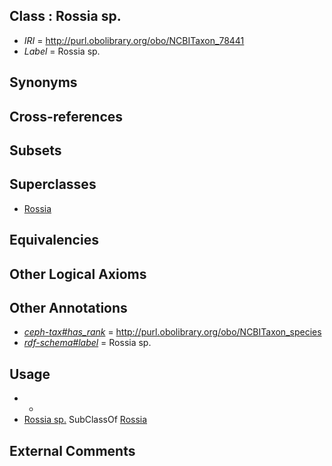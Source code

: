 
## Class : Rossia sp.

 * *IRI* = http://purl.obolibrary.org/obo/NCBITaxon_78441
 * *Label* = Rossia sp.

## Synonyms


## Cross-references


## Subsets


## Superclasses

 * [Rossia](../../NCBITaxon/32/NCBITaxon_34532.md)

## Equivalencies


## Other Logical Axioms


## Other Annotations

 * *[ceph-tax#has_rank](../../ceph-tax#has/nk/ceph-tax#has_rank.md)* = http://purl.obolibrary.org/obo/NCBITaxon_species
 * *[rdf-schema#label](../../el/rdf-schema#label.md)* = Rossia sp.

## Usage

 * -
 * [Rossia sp.](../../NCBITaxon/41/NCBITaxon_78441.md) SubClassOf [Rossia](../../NCBITaxon/32/NCBITaxon_34532.md)

## External Comments

